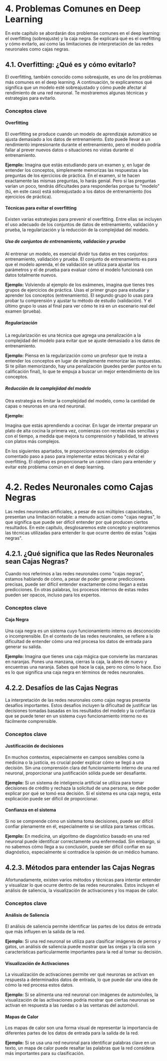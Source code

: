 # 4. Problemas Comunes en Deep Learning
En este capítulo se abordarán dos problemas comunes en el deep learning: el overfitting (sobreajuste) y la caja negra. Se explicará qué es el overfitting y cómo evitarlo, así como las limitaciones de interpretación de las redes neuronales como cajas negras.

## 4.1. Overfitting: ¿Qué es y cómo evitarlo?

El overfitting, también conocido como sobreajuste, es uno de los problemas más comunes en el deep learning. A continuación, te explicaremos qué significa que un modelo esté sobreajustado y cómo puede afectar al rendimiento de una red neuronal. Te mostraremos algunas técnicas y estrategias para evitarlo.

### Conceptos clave

#### Overfitting

El overfitting se produce cuando un modelo de aprendizaje automático se ajusta demasiado a los datos de entrenamiento. Esto puede llevar a un rendimiento impresionante durante el entrenamiento, pero el modelo podría fallar al prever nuevos datos o situaciones no vistas durante el entrenamiento.

**Ejemplo:** Imagina que estás estudiando para un examen y, en lugar de entender los conceptos, simplemente memorizas las respuestas a las preguntas de los ejercicios de práctica. En el examen, si te hacen exactamente las mismas preguntas, lo harás genial. Pero si las preguntas varían un poco, tendrás dificultades para responderlas porque tu "modelo" (tú, en este caso) está sobreajustado a los datos de entrenamiento (los ejercicios de práctica).

#### Técnicas para evitar el overfitting

Existen varias estrategias para prevenir el overfitting. Entre ellas se incluyen el uso adecuado de los conjuntos de datos de entrenamiento, validación y prueba, la regularización y la reducción de la complejidad del modelo.

##### Uso de conjuntos de entrenamiento, validación y prueba

Al entrenar un modelo, es esencial dividir tus datos en tres conjuntos: entrenamiento, validación y prueba. El conjunto de entrenamiento es para que el modelo aprenda, el de validación se utiliza para ajustar los parámetros y el de prueba para evaluar cómo el modelo funcionará con datos totalmente nuevos.

**Ejemplo:** Volviendo al ejemplo de los exámenes, imagina que tienes tres grupos de ejercicios de práctica. Usas el primer grupo para estudiar y aprender los conceptos (entrenamiento). El segundo grupo lo usas para probar tu comprensión y ajustar tu método de estudio (validación). Y el último grupo lo usas al final para ver cómo te irá en un escenario real del examen (prueba).

##### Regularización

La regularización es una técnica que agrega una penalización a la complejidad del modelo para evitar que se ajuste demasiado a los datos de entrenamiento.

**Ejemplo:** Piensa en la regularización como un profesor que te insta a entender los conceptos en lugar de simplemente memorizar las respuestas. Si te pillan memorizando, hay una penalización (puedes perder puntos en tu calificación final), lo que te empuja a buscar un mejor entendimiento de los conceptos.

##### Reducción de la complejidad del modelo

Otra estrategia es limitar la complejidad del modelo, como la cantidad de capas o neuronas en una red neuronal.

**Ejemplo:**

 Imagina que estás aprendiendo a cocinar. En lugar de intentar preparar un plato de alta cocina la primera vez, comienzas con recetas más sencillas y con el tiempo, a medida que mejora tu comprensión y habilidad, te atreves con platos más complejos.

En los siguientes apartados, te proporcionaremos ejemplos de código comentado paso a paso para implementar estas técnicas y evitar el overfitting. El objetivo es proporcionarte un camino claro para entender y evitar este problema común en el deep learning.

# 4.2. Redes Neuronales como Cajas Negras

Las redes neuronales artificiales, a pesar de sus múltiples capacidades, presentan una limitación notable: a menudo actúan como "cajas negras", lo que significa que puede ser difícil entender por qué producen ciertos resultados. En este capítulo, desglosaremos este concepto y exploraremos las técnicas utilizadas para entender lo que ocurre dentro de estas "cajas negras".

## 4.2.1. ¿Qué significa que las Redes Neuronales sean Cajas Negras?

Cuando nos referimos a las redes neuronales como "cajas negras", estamos hablando de cómo, a pesar de poder generar predicciones precisas, puede ser difícil entender exactamente cómo llegan a estas predicciones. En otras palabras, los procesos internos de estas redes pueden ser opacos, incluso para los expertos.

### Conceptos clave

#### Caja Negra
Una caja negra es un sistema cuyo funcionamiento interno es desconocido o incomprensible. En el contexto de las redes neuronales, se refiere a la dificultad de entender cómo una red procesa los datos de entrada para generar su salida.

**Ejemplo:** Imagina que tienes una caja mágica que convierte las manzanas en naranjas. Pones una manzana, cierras la caja, la abres de nuevo y encuentras una naranja. Sabes qué hace la caja, pero no cómo lo hace. Eso es lo que significa una caja negra en términos de redes neuronales.

## 4.2.2. Desafíos de las Cajas Negras

La interpretación de las redes neuronales como cajas negras presenta desafíos importantes. Estos desafíos incluyen la dificultad de justificar las decisiones tomadas basadas en los resultados del modelo y la confianza que se puede tener en un sistema cuyo funcionamiento interno no es fácilmente comprensible.

### Conceptos clave

#### Justificación de decisiones
En muchos contextos, especialmente en campos sensibles como la medicina o la justicia, es crucial poder explicar cómo se llegó a una decisión. Sin una comprensión clara del funcionamiento interno de una red neuronal, proporcionar una justificación sólida puede ser desafiante.

**Ejemplo:** Si un sistema de inteligencia artificial se utiliza para tomar decisiones de crédito y rechaza la solicitud de una persona, se debe poder explicar por qué se tomó esa decisión. Si el sistema es una caja negra, esta explicación puede ser difícil de proporcionar.

#### Confianza en el sistema
Si no se comprende cómo un sistema toma decisiones, puede ser difícil confiar plenamente en él, especialmente si se utiliza para tareas críticas.

**Ejemplo:** En medicina, un algoritmo de diagnóstico basado en una red neuronal puede identificar correctamente una enfermedad. Sin embargo, si no sabemos cómo llega a su conclusión, puede ser difícil confiar en su diagnóstico, especialmente si contradice la opinión de un médico humano.

## 4.2.3. Métodos para entender las Cajas Negras

Afortunadamente, existen varios métodos y técnicas para intentar entender y visualizar lo que ocurre dentro de las redes neuronales. Estos incluyen el análisis de saliencia, la visualización de activaciones y los mapas de calor.

### Conceptos clave

#### Análisis de Saliencia
El análisis de saliencia permite identificar las partes de los datos de entrada que más influyen en la salida de la red.

**Ejemplo:** Si una red neuronal se utiliza para clasificar imágenes de perros y gatos, un análisis de saliencia puede mostrar que las orejas y la cola son características particularmente importantes para la red al tomar su decisión.

#### Visualización de Activaciones
La visualización de activaciones permite ver qué neuronas se activan en respuesta a determinados datos de entrada, lo que puede dar una idea de cómo la red procesa estos datos.

**Ejemplo:** Si se alimenta una red neuronal con imágenes de automóviles, la visualización de las activaciones podría mostrar que ciertas neuronas se activan en respuesta a las ruedas o a las ventanas del automóvil.

#### Mapas de Calor
Los mapas de calor son una forma visual de representar la importancia de diferentes partes de los datos de entrada para la salida de la red.

**Ejemplo:** Si se usa una red neuronal para identificar palabras clave en un texto, un mapa de calor puede resaltar las palabras que la red considera más importantes para su clasificación.